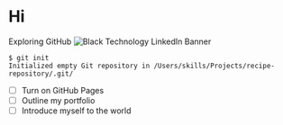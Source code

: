 # Hi
Exploring GitHub
![Black Technology LinkedIn Banner](https://github.com/Exp-Communicate-Using-Markdown-Cohort-1/series-communicate-using-markdown-DanishDaez/assets/81825001/ad2ab8f4-4f04-4a5f-8867-81bcc925b480)

```
$ git init
Initialized empty Git repository in /Users/skills/Projects/recipe-repository/.git/
```
- [ ] Turn on GitHub Pages
- [ ] Outline my portfolio
- [ ] Introduce myself to the world
